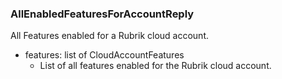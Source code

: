 ### AllEnabledFeaturesForAccountReply
All Features enabled for a Rubrik cloud account.

- features: list of CloudAccountFeatures
  - List of all features enabled for the Rubrik cloud account.

